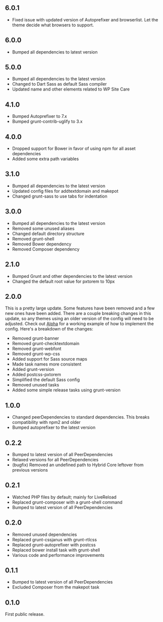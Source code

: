 ## 6.0.1

- Fixed issue with updated version of Autoprefixer and browserlist. Let the theme decide what browsers to support.

## 6.0.0

- Bumped all dependencies to latest version

## 5.0.0

- Bumped all dependencies to the latest version
- Changed to Dart Sass as default Sass compiler
- Updated name and other elements related to WP Site Care

## 4.1.0

- Bumped Autoprefixer to 7.x
- Bumped grunt-contrib-uglify to 3.x

## 4.0.0

- Dropped support for Bower in favor of using npm for all asset dependencies
- Added some extra path variables

## 3.1.0

- Bumped all dependencies to the latest version
- Updated config files for addtextdomain and makepot
- Changed grunt-sass to use tabs for indentation

## 3.0.0

- Bumped all dependencies to the latest version
- Removed some unused aliases
- Changed default directory structure
- Removed grunt-shell
- Removed Bower dependency
- Removed Composer dependency

## 2.1.0

- Bumped Grunt and other dependencies to the latest version
- Changed the default root value for pxtorem to 10px

## 2.0.0

This is a pretty large update. Some features have been removed and a few new ones have been added. There are a couple breaking changes in this update, so any themes using an older version of the config will need to be adjusted. Check out [Alpha](https://github.com/cipherdevgroup/alpha) for a working example of how to implement the config. Here's a breakdown of the changes:

- Removed grunt-banner
- Removed grunt-checktextdomain
- Removed grunt-webfont
- Removed grunt-wp-css
- Added support for Sass source maps
- Made task names more consistent
- Added grunt-version
- Added postcss-pxtorem
- Simplified the default Sass config
- Removed unused tasks
- Added some simple release tasks using grunt-version

## 1.0.0

- Changed peerDependencies to standard dependencies. This breaks compatibility with npm2 and older
- Bumped autoprefixer to the latest version

## 0.2.2

- Bumped to latest version of all PeerDependencies
- Relaxed versions for all PeerDependencies
- (bugfix) Removed an undefined path to Hybrid Core leftover from previous versions

## 0.2.1

- Watched PHP files by default; mainly for LiveReload
- Replaced grunt-composer with a grunt-shell command
- Bumped to latest version of all PeerDependencies

## 0.2.0

- Removed unused dependencies
- Replaced grunt-cssjanus with grunt-rtlcss
- Replaced grunt-autoprefixer with postcss
- Replaced bower install task with grunt-shell
- Various code and performance improvements

## 0.1.1

- Bumped to latest version of all PeerDependencies
- Excluded Composer from the makepot task

## 0.1.0

First public release.
